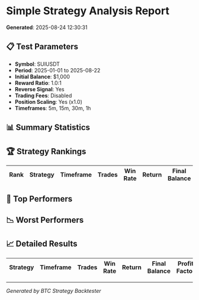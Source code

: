 # Simple Strategy Analysis Report

**Generated**: 2025-08-24 12:30:31

## 📋 Test Parameters

- **Symbol**: SUIUSDT
- **Period**: 2025-01-01 to 2025-08-22
- **Initial Balance**: $1,000
- **Reward Ratio**: 1.0:1
- **Reverse Signal**: Yes
- **Trading Fees**: Disabled
- **Position Scaling**: Yes (x1.0)
- **Timeframes**: 5m, 15m, 30m, 1h

## 📊 Summary Statistics

## 🏆 Strategy Rankings

| Rank | Strategy | Timeframe | Trades | Win Rate | Return | Final Balance | Profit Factor | Max DD | Sharpe |
|------|----------|-----------|--------|----------|--------|---------------|---------------|--------|--------|

## 🥇 Top Performers

## 📉 Worst Performers

## 📈 Detailed Results

| Strategy | Timeframe | Trades | Win Rate | Return | Final Balance | Profit Factor | Max DD | Sharpe | Avg Trade | Avg R:R |
|----------|-----------|--------|----------|--------|---------------|---------------|--------|--------|-----------|---------|

---
*Generated by BTC Strategy Backtester*

